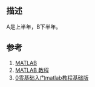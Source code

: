 ## 描述
A是上半年，B下半年。
## 参考
1. [MATLAB](https://ww2.mathworks.cn/help/matlab/)
2. [MATLAB 教程](https://www.w3cschool.cn/matlab/)
3. [0零基础入门matlab教程基础版](https://www.bilibili.com/video/BV13D4y1Q7RS/?p=2&spm_id_from=pageDriver&vd_source=d48f281ea63ee780abaa65c5ecb35e14)